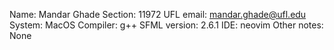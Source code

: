 Name: Mandar Ghade
Section: 11972
UFL email: mandar.ghade@ufl.edu
System: MacOS
Compiler: g++
SFML version: 2.6.1
IDE: neovim
Other notes: None
